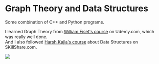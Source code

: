 # Graph Theory and Data Structures

Some combination of C++ and Python programs.

I learned Graph Theory from <a href="https://www.udemy.com/course/graph-theory-algorithms/">William Fiset's course</a> on Udemy.com, which was really well done.<br>
And I also followed <a href="https://www.skillshare.com/classes/Data-Structures-and-Algorithms-using-C-Zero-To-Mastery/109572333">Harsh Kajla's course</a> about Data Structures on SKillShare.com.


<img src="https://miro.medium.com/max/1258/1*t_SebbH8wcT8nU7DKINogA.png">
